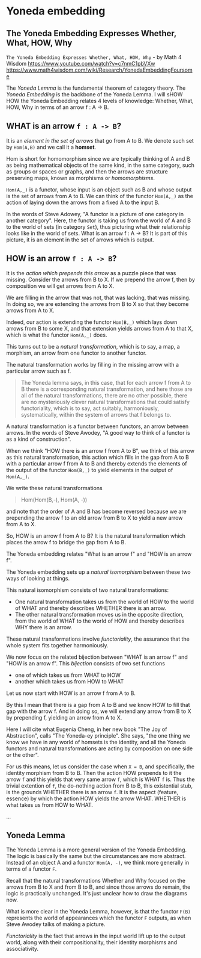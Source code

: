 # Yoneda embedding

## The Yoneda Embedding Expresses Whether, What, HOW, Why

`The Yoneda Embedding Expresses Whether, What, HOW, Why` - by Math 4 Wisdom
https://www.youtube.com/watch?v=c7nmC1pbVXw
https://www.math4wisdom.com/wiki/Research/YonedaEmbeddingFoursome


The *Yoneda Lemma* is the fundamental theorem of category theory. The *Yoneda Embedding* is the backbone of the Yoneda Lemma. I will sHOW HOW the Yoneda Embedding relates 4 levels of knowledge: Whether, What, HOW, Why in terms of an arrow f : A -> B.

## WHAT is an arrow `f : A -> B`?

It is an *element in the set of arrows* that go from A to B. We denote such set by `Hom(A,B)` and we call it a **homset**.

Hom is short for homomorphism since we are typically thinking of A and B as being mathematical objects of the same kind, in the same category, such as groups or spaces or graphs, and then the arrows are structure preserving maps, known as morphisms or *homomorphisms*.

`Hom(A,_)` is a functor, whose input is an object such as B and whose output is the set of arrows from A to B. We can think of the functor `Hom(A,_)` as the action of laying down the arrows from a fixed A to the input B.

In the words of Steve Adowey, "A functor is a picture of one category in another category". Here, the functor is taking us from the world of A and B to the world of sets (in category `Set`), thus picturing what their relationship looks like in the world of sets. What is an arrow f : A -> B? It is part of this picture, it is an element in the set of arrows which is output.

## HOW is an arrow `f : A -> B`?

It is the *action which prepends this arrow* as a puzzle piece that was missing. Consider the arrows from B to X. If we prepend the arrow f, then by composition we will get arrows from A to X.

We are filling in the arrow that was not, that was lacking, that was missing. In doing so, we are extending the arrows from B to X so that they become arrows from A to X.

Indeed, our action is extending the functor `Hom(B,_)` which lays down arrows from B to some X, and that extension yields arrows from A to that X, which is what the functor `Hom(A,_)` does.

This turns out to be a *natural transformation*, which is to say, a map, a morphism, an arrow from one functor to another functor.

The natural transformation works by filling in the missing arrow with a particular arrow such as f.

>The Yoneda lemma says, in this case, that for each arrow f from A to B there is a corresponding natural transformation,
and here those are all of the natural transformations, there are no other possible, there are no mysteriously clever natural transformations that could satisfy functoriality, which is to say, act suitably, harmoniously, systematically, within the system of arrows that f belongs to.

A natural transformation is a functor between functors, an arrow between arrows. In the words of Steve Awodey, "A good way to think of a functor is as a kind of construction".

When we think "HOW there is an arrow f from A to B", we think of this arrow as this natural transformation, this action which fills in the gap from A to B with a particular arrow f from A to B and thereby extends the elements of the output of the functor `Hom(B,_)` to yield elements in the output of `Hom(A,_)`.

We write these natural transformations 

>Hom(Hom(B,-), Hom(A, -))

and note that the order of A and B has become reversed because we are prepending the arrow f to an old arrow from B to X to yield a new arrow from A to X.

So, HOW is an arrow f from A to B? It is the natural transformation which places the arrow f to bridge the gap from A to B.

The Yoneda embedding relates "What is an arrow f" and "HOW is an arrow f".

The Yoneda embedding sets up a *natural isomorphism* between these two ways of looking at things.

This natural isomorphism consists of two natural transformations:
- One natural transformation takes us from the world of HOW to the world of WHAT and thereby describes WHETHER there is an arrow.
- The other natural transformation moves us in the opposite direction, from the world of WHAT to the world of HOW and thereby describes WHY there is an arrow.

These natural transformations involve *functoriality*, the assurance that the whole system fits together harmoniously.

We now focus on the related bijection between "WHAT is an arrow f" and "HOW is an arrow f". This *bijection* consists of two set functions
- one of which takes us from WHAT to HOW
- another which takes us from HOW to WHAT

Let us now start with HOW is an arrow f from A to B.

By this I mean that there is a gap from A to B and we know HOW to fill that gap with the arrow f. And in doing so, we will extend any arrow from B to X by prepending f, yielding an arrow from A to X.

Here I will cite what Eugenia Cheng, in her new book "The Joy of Abstraction", calls "The Yoneda-ey principle". She says, "the one thing we know we have in any world of homsets is the identity, and all the Yoneda functors and natural transformations are acting by composition on one side or the other".

For us this means, let us consider the case when `X = B`, and specifically, the identity morphism from B to B. Then the action HOW prepends to it the arrow `f` and this yields that very same arrow `f`, which is WHAT `f` is. Thus the trivial extention of `f`, the do-nothing action from B to B, this existential stub, is the grounds WHETHER there is an arrow `f`. It is the aspect (feature, essence) by which the action HOW yields the arrow WHAT. WHETHER is what takes us from HOW to WHAT.

...

## Yoneda Lemma

The Yoneda Lemma is a more general version of the Yoneda Embedding. The logic is basically the same but the circumstances are more abstract. Instead of an object A and a functor `Hom(A, -)`, we think more generally in terms of a functor `F`.

Recall that the natural transformations Whether and Why focused on the arrows from B to X and from B to B, and since those arrows do remain, the logic is practically unchanged. It's just unclear how to draw the diagrams now.

What is more clear in the Yoneda Lemma, however, is that the functor `F(B)` represents the world of appearances which the functor `F` outputs, as when Steve Awodey talks of making a picture.

*Functoriality* is the fact that arrows in the input world lift up to the output world, along with their compositionality, their identity morphisms and associativity.
